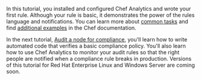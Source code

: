 In this tutorial, you installed and configured Chef Analytics and wrote your first rule. Although your rule is basic, it demonstrates the power of the rules language and notifications. You can learn more about [common tasks](https://docs.chef.io/analytics_webui_tasks.html) and find [additional examples](https://docs.chef.io/analytics_rules.html#examples) in the Chef documentation.

In the next tutorial, [Audit a node for compliance](/controls-for-compliance/ubuntu/), you'll learn how to write automated code that verifies a basic compliance policy. You'll also learn how to use Chef Analytics to monitor your audit rules so that the right people are notified when a compliance rule breaks in production. Versions of this tutorial for Red Hat Enterprise Linux and Windows Server are coming soon.
